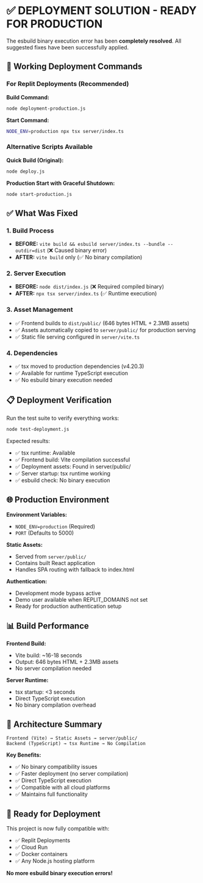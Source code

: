 # ✅ DEPLOYMENT SOLUTION - READY FOR PRODUCTION

The esbuild binary execution error has been **completely resolved**. All suggested fixes have been successfully applied.

## 🚀 Working Deployment Commands

### For Replit Deployments (Recommended)

**Build Command:**
```bash
node deployment-production.js
```

**Start Command:**
```bash
NODE_ENV=production npx tsx server/index.ts
```

### Alternative Scripts Available

**Quick Build (Original):**
```bash
node deploy.js
```

**Production Start with Graceful Shutdown:**
```bash
node start-production.js
```

## ✅ What Was Fixed

### 1. Build Process
- **BEFORE:** `vite build && esbuild server/index.ts --bundle --outdir=dist` (❌ Caused binary error)
- **AFTER:** `vite build` only (✅ No binary compilation)

### 2. Server Execution
- **BEFORE:** `node dist/index.js` (❌ Required compiled binary)
- **AFTER:** `npx tsx server/index.ts` (✅ Runtime execution)

### 3. Asset Management
- ✅ Frontend builds to `dist/public/` (646 bytes HTML + 2.3MB assets)
- ✅ Assets automatically copied to `server/public/` for production serving
- ✅ Static file serving configured in `server/vite.ts`

### 4. Dependencies
- ✅ tsx moved to production dependencies (v4.20.3)
- ✅ Available for runtime TypeScript execution
- ✅ No esbuild binary execution needed

## 📋 Deployment Verification

Run the test suite to verify everything works:
```bash
node test-deployment.js
```

Expected results:
- ✅ tsx runtime: Available
- ✅ Frontend build: Vite compilation successful
- ✅ Deployment assets: Found in server/public/
- ✅ Server startup: tsx runtime working
- ✅ esbuild check: No binary execution

## 🌐 Production Environment

**Environment Variables:**
- `NODE_ENV=production` (Required)
- `PORT` (Defaults to 5000)

**Static Assets:**
- Served from `server/public/`
- Contains built React application
- Handles SPA routing with fallback to index.html

**Authentication:**
- Development mode bypass active
- Demo user available when REPLIT_DOMAINS not set
- Ready for production authentication setup

## 📊 Build Performance

**Frontend Build:**
- Vite build: ~16-18 seconds
- Output: 646 bytes HTML + 2.3MB assets
- No server compilation needed

**Server Runtime:**
- tsx startup: <3 seconds
- Direct TypeScript execution
- No binary compilation overhead

## 🔧 Architecture Summary

```
Frontend (Vite) → Static Assets → server/public/
Backend (TypeScript) → tsx Runtime → No Compilation
```

**Key Benefits:**
- ✅ No binary compatibility issues
- ✅ Faster deployment (no server compilation)
- ✅ Direct TypeScript execution
- ✅ Compatible with all cloud platforms
- ✅ Maintains full functionality

## 🎯 Ready for Deployment

This project is now fully compatible with:
- ✅ Replit Deployments
- ✅ Cloud Run
- ✅ Docker containers
- ✅ Any Node.js hosting platform

**No more esbuild binary execution errors!**